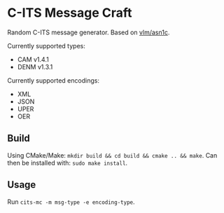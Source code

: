 # C-ITS Message Craft
Random C-ITS message generator.
Based on [vlm/asn1c](https://github.com/vlm/asn1c).

Currently supported types:
- CAM v1.4.1
- DENM v1.3.1

Currently supported encodings:
- XML
- JSON
- UPER
- OER

## Build
Using CMake/Make: `mkdir build && cd build && cmake .. && make`. Can then be installed with: `sudo make install`.

## Usage
Run `cits-mc -m msg-type -e encoding-type`.
